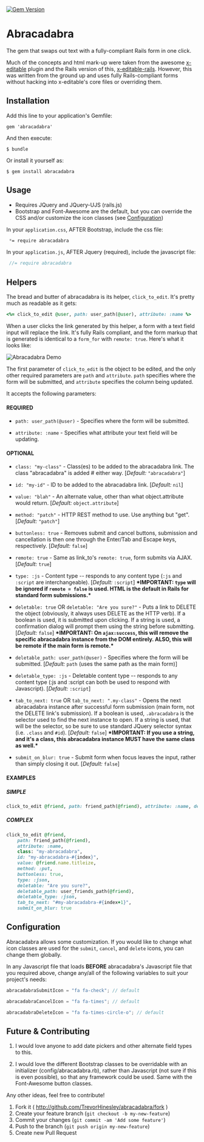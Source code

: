 [![Gem Version](https://badge.fury.io/rb/abracadabra.svg)](http://badge.fury.io/rb/abracadabra)

# Abracadabra

The gem that swaps out text with a fully-compliant Rails form in one click.

Much of the concepts and html mark-up were taken from the awesome [x-editable](http://vitalets.github.io/x-editable/) plugin and the Rails version of this, [x-editable-rails](https://github.com/werein/x-editable-rails). However, this was written from the ground up and uses fully Rails-compliant forms without hacking into x-editable's core files or overriding them.

## Installation

Add this line to your application's Gemfile:

    gem 'abracadabra'

And then execute:

    $ bundle

Or install it yourself as:

    $ gem install abracadabra

## Usage

* Requires JQuery and JQuery-UJS (rails.js)
* Bootstrap and Font-Awesome are the default, but you can override the CSS and/or customize the icon classes (see [Configuration](#configuration)) 

In your `application.css`, AFTER Bootstrap, include the css file:

```css
 *= require abracadabra
```

In your `application.js`, AFTER Jquery (required), include the javascript file:

```js
 //= require abracadabra
```

## Helpers

The bread and butter of abracadabra is its helper, `click_to_edit`. It's pretty much as readable as it gets:

```ruby
<%= click_to_edit @user, path: user_path(@user), attribute: :name %>
```

When a user clicks the link generated by this helper, a form with a text field input will replace the link. It's fully Rails compliant, and the form markup that is generated is identical to a `form_for` with `remote: true`. Here's what it looks like:

![Abracadabra Demo](http://recordit.co/CbgPTahYix.gif "Abracadabra Demo")

The first parameter of `click_to_edit` is the object to be edited, and the only other required parameters are `path` and `attribute`. `path` specifies where the form will be submitted, and `attribute` specifies the column being updated.

It accepts the following parameters:

#### REQUIRED
- `path: user_path(@user)` - Specifies where the form will be submitted.

- `attribute: :name` - Specifies what attribute your text field will be updating.

#### OPTIONAL
- `class: "my-class"` - Class(es) to be added to the abracadabra link. The class "abracadabra" is added # either way. [*Default:* `"abracadabra"`]

- `id: "my-id"` - ID to be added to the abracadabra link. [*Default:* `nil`]

- `value: "blah"` - An alternate value, other than what object.attribute would return. [*Default:* `object.attribute`]

- `method: "patch"` - HTTP REST method to use. Use anything but "get". [*Default:* `"patch"`]

- `buttonless: true` - Removes submit and cancel buttons, submission and cancellation is then one through the Enter/Tab and Escape keys, respectively. [*Default:* `false`]

- `remote: true` - Same as link_to's `remote: true`, form submits via AJAX. [*Default:* `true`]

- `type: :js` - Content type -- responds to any content type (`:js` and `:script` are interchangeable). [*Default:* `:script`] **&#42;IMPORTANT: `type` will be ignored if `remote = false` is used. HTML is the default in Rails for standard form submissions.&#42;**

- `deletable: true` OR `deletable: "Are you sure?"` - Puts a link to DELETE the object (obviously, it always uses DELETE as the HTTP verb). If a boolean is used, it is submitted upon clicking. If a string is used, a confirmation dialog will prompt them using the string before submitting. [*Default:* `false`] **&#42;IMPORTANT: On `ajax:success`, this will remove the specific abracadabra instance from the DOM entirely. ALSO, this will be remote if the main form is remote.&#42;**

- `deletable_path: user_path(@user)` - Specifies where the form will be submitted. [*Default:* `path` (uses the same path as the main form)]

- `deletable_type: :js` - Deletable content type -- responds to any content type (:js and :script can both be used to respond with Javascript). [*Default:* `:script`]

- `tab_to_next: true` OR `tab_to_next: ".my-class"` - Opens the next abracadabra instance after successful form submission (main form, not the DELETE link's submission). If a boolean is used, `.abracadabra` is the selector used to find the next instance to open. If a string is used, that will be the selector, so be sure to use standard JQuery selector syntax (i.e. `.class` and `#id`). [*Default:* `false`] **&#42;IMPORTANT: If you use a string, and it's a class, this abracadabra instance MUST have the same class as well.&#42;**

- `submit_on_blur: true` - Submit form when focus leaves the input, rather than simply closing it out. [*Default:* `false`]

#### EXAMPLES
##### *SIMPLE*
```ruby
click_to_edit @friend, path: friend_path(@friend), attribute: :name, deletable: true
```

##### *COMPLEX*
```ruby
click_to_edit @friend, 
    path: friend_path(@friend),
    attribute: :name,
    class: "my-abracadabra",
    id: "my-abracadabra-#{index}",
    value: @friend.name.titleize,
    method: :put,
    buttonless: true,
    type: :json,
    deletable: "Are you sure?",
    deletable_path: user_friends_path(@friend),
    deletable_type: :json,
    tab_to_next: "#my-abracadabra-#{index+1}",
    submit_on_blur: true
```

## Configuration

Abracadabra allows some customization. If you would like to change what icon classes are used for the `submit`, `cancel`, and `delete` icons, you can change them globally. 

In any Javascript file that loads **BEFORE** abracadabra's Javascript file that you required above, change any/all of the following variables to suit your project's needs:

```javascript
abracadabraSubmitIcon = "fa fa-check"; // default

abracadabraCancelIcon = "fa fa-times"; // default

abracadabraDeleteIcon = "fa fa-times-circle-o"; // default
```

## Future & Contributing

1. I would love anyone to add date pickers and other alternate field types to this.

2. I would love the different Bootstrap classes to be overridable with an initializer (config/abracadabra.rb), rather than Javascript (not sure if this is even possible), so that any framework could be used. Same with the Font-Awesome button classes.

Any other ideas, feel free to contribute!

1. Fork it ( http://github.com/TrevorHinesley/abracadabra/fork )
2. Create your feature branch (`git checkout -b my-new-feature`)
3. Commit your changes (`git commit -am 'Add some feature'`)
4. Push to the branch (`git push origin my-new-feature`)
5. Create new Pull Request
